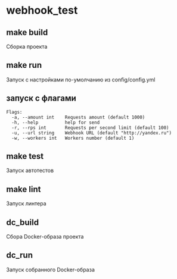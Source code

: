 # webhook_test

## make build ##
Сборка проекта

## make run ##
Запуск с настройками по-умолчанию из config/config.yml

## запуск с флагами ##
```
Flags:
  -a, --amount int    Requests amount (default 1000)
  -h, --help          help for send
  -r, --rps int       Requests per second limit (default 100)
  -u, --url string    Webhook URL (default "http://yandex.ru")
  -w, --workers int   Workers number (default 1)
```

## make test ##
Запуск автотестов

## make lint ##
Запуск линтера

## dc_build ##
Сбора Docker-образа проекта

## dc_run ##
Запуск собранного Docker-образа
